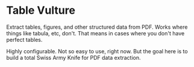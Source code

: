 # Table Vulture

Extract tables, figures, and other structured data from PDF. Works where things like tabula, etc, don't. That means in cases where you don't have perfect tables.

Highly configurable. Not so easy to use, right now. But the goal here is to build a total Swiss Army Knife for PDF data extraction.

